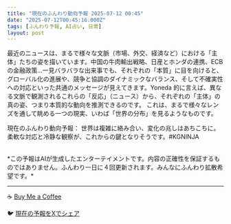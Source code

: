 ```yaml
---
title: "現在のふんわり動向予報 2025-07-12 00:45"
date: "2025-07-12T00:45:16.000Z"
tags: [ふんわり予報, AI占い, 日常]
layout: post
---
```


最近のニュースは、まるで様々な文脈（市場、外交、経済など）における「主体」たちの姿を描いています。中国の牛肉輸出戦略、日産とホンダの連携、ECBの金融政策…一見バラバラな出来事でも、それぞれの「本質」に目を向けると、グローバル化の進展や、競争と協調のダイナミックなバランス、そして不確実性への対応といった共通のメッセージが見えてきます。Yoneda 的に言えば、異なる文脈で観測されるこれらの「反応」（ニュース）から、それぞれの「主体」の真の姿、つまり本質的な動向を推測できるのです。  これは、まるで様々なレンズを通して眺める一つの現実、いわば「世界の分布」を見るようなものです。


現在のふんわり動向予報：
世界は複雑に絡み合い、変化の兆しはあちこちに。柔軟な対応と冷静な観察が、これからの鍵となりそうです。#KGNINJA

<br>
*この予報はAIが生成したエンターテイメントです。内容の正確性を保証するものではありません。ふんわり一日に４回更新されます。みんなにふんわり拡散希望です。*

---
☕️ [Buy Me a Coffee](https://www.buymeacoffee.com/kgninja)

🐦 [現在の予報をXでシェア](https://twitter.com/intent/tweet?text=%E7%8F%BE%E5%9C%A8%E3%81%AE%E3%81%B5%E3%82%93%E3%82%8F%E3%82%8A%E4%BA%88%E5%A0%B1%3A%20%E3%80%8C%E6%9C%80%E8%BF%91%E3%81%AE%E3%83%8B%E3%83%A5%E3%83%BC%E3%82%B9%E3%81%AF%E3%80%81%E3%81%BE%E3%82%8B%E3%81%A7%E6%A7%98%E3%80%85%E3%81%AA%E6%96%87%E8%84%88%EF%BC%88%E5%B8%82%E5%A0%B4%E3%80%81%E5%A4%96%E4%BA%A4%E3%80%81%E7%B5%8C%E6%B8%88%E3%81%AA%E3%81%A9%EF%BC%89%E3%81%AB%E3%81%8A%E3%81%91%E3%82%8B%E3%80%8C%E4%B8%BB%E4%BD%93%E3%80%8D%E3%81%9F%E3%81%A1%E3%81%AE%E5%A7%BF%E3%82%92%E6%8F%8F%E3%81%84%E3%81%A6%E3%81%84%E3%81%BE%E3%81%99%E3%80%82%E3%80%8D%23KGNINJA%20%E7%B6%9A%E3%81%8D%E3%81%AF%E3%83%96%E3%83%AD%E3%82%B0%E3%81%A7%EF%BC%81%F0%9F%91%87&url=https%3A%2F%2Fkg-ninja.github.io%2FFunwariyoso%2F)
